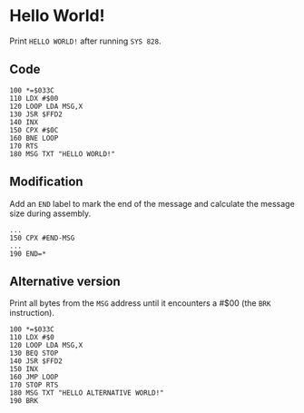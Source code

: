 


# Hello World!

Print `HELLO WORLD!` after running `SYS 828`.

## Code

    100 *=$033C
    110 LDX #$00
    120 LOOP LDA MSG,X
    130 JSR $FFD2
    140 INX
    150 CPX #$0C
    160 BNE LOOP
    170 RTS
    180 MSG TXT "HELLO WORLD!"


## Modification

Add an `END` label to mark the end of the message and calculate the message size during assembly.

    ...
    150 CPX #END-MSG
    ...
    190 END=*


## Alternative version

Print all bytes from the `MSG` address until it encounters a #$00 (the `BRK` instruction).

    100 *=$033C
    110 LDX #$0
    120 LOOP LDA MSG,X
    130 BEQ STOP
    140 JSR $FFD2
    150 INX
    160 JMP LOOP
    170 STOP RTS
    180 MSG TXT "HELLO ALTERNATIVE WORLD!"
    190 BRK
